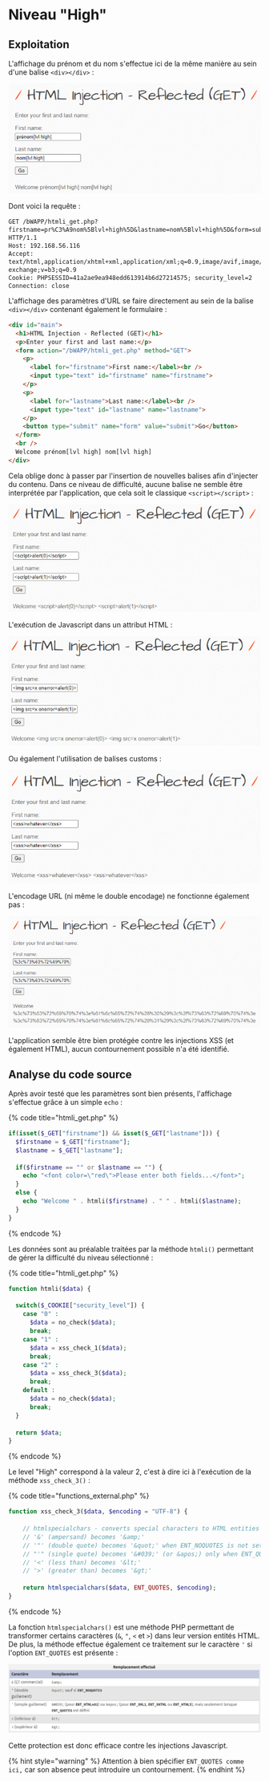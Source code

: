 # Niveau "High"

## Exploitation

L'affichage du prénom et du nom s'effectue ici de la même manière au sein d'une balise `<div></div>` :&#x20;

![](<../../../../../.gitbook/assets/image (19) (1).png>)

Dont voici la requête :&#x20;

```http
GET /bWAPP/htmli_get.php?firstname=pr%C3%A9nom%5Blvl+high%5D&lastname=nom%5Blvl+high%5D&form=submit HTTP/1.1
Host: 192.168.56.116
Accept: text/html,application/xhtml+xml,application/xml;q=0.9,image/avif,image/webp,image/apng,*/*;q=0.8,application/signed-exchange;v=b3;q=0.9
Cookie: PHPSESSID=41a2ae9ea948edd613914b6d27214575; security_level=2
Connection: close
```

L'affichage des paramètres d'URL se faire directement au sein de la balise `<div></div>` contenant également le formulaire :&#x20;

```html
<div id="main">
  <h1>HTML Injection - Reflected (GET)</h1>
  <p>Enter your first and last name:</p>
  <form action="/bWAPP/htmli_get.php" method="GET">
    <p>
      <label for="firstname">First name:</label><br />
      <input type="text" id="firstname" name="firstname">
    </p>
    <p>
      <label for="lastname">Last name:</label><br />
      <input type="text" id="lastname" name="lastname">
    </p>
    <button type="submit" name="form" value="submit">Go</button>  
  </form>
  <br />
  Welcome prénom[lvl high] nom[lvl high]
</div>
```

Cela oblige donc à passer par l'insertion de nouvelles balises afin d'injecter du contenu. Dans ce niveau de difficulté, aucune balise ne semble être interprétée par l'application, que cela soit le classique `<script></script>` :&#x20;

![](<../../../../../.gitbook/assets/image (3) (2).png>)

L'exécution de Javascript dans un attribut HTML :&#x20;

![T](<../../../../../.gitbook/assets/image (20) (1) (1).png>)

Ou également l'utilisation de balises customs :&#x20;

![T](<../../../../../.gitbook/assets/image (18) (1) (1).png>)

L'encodage URL (ni même le double encodage) ne fonctionne également pas :&#x20;

![](<../../../../../.gitbook/assets/image (14) (1).png>)

L'application semble être bien protégée contre les injections XSS (et également HTML), aucun contournement possible n'a été identifié.

## Analyse du code source

Après avoir testé que les paramètres sont bien présents, l'affichage s'effectue grâce à un simple `echo` :

{% code title="htmli_get.php" %}
```php
if(isset($_GET["firstname"]) && isset($_GET["lastname"])) {
  $firstname = $_GET["firstname"];
  $lastname = $_GET["lastname"];

  if($firstname == "" or $lastname == "") {
    echo "<font color=\"red\">Please enter both fields...</font>";
  }
  else {
    echo "Welcome " . htmli($firstname) . " " . htmli($lastname);
  }
}
```
{% endcode %}

Les données sont au préalable traitées par la méthode `htmli()` permettant de gérer la difficulté du niveau sélectionné :

{% code title="htmli_get.php" %}
```php
function htmli($data) {

  switch($_COOKIE["security_level"]) {
    case "0" :
      $data = no_check($data);
      break;
    case "1" :
      $data = xss_check_1($data);
      break;
    case "2" :
      $data = xss_check_3($data);
      break;
    default :
      $data = no_check($data);
      break;
  }

  return $data;
}
```
{% endcode %}

Le level "High" correspond à la valeur 2, c'est à dire ici à l'exécution de la méthode `xss_check_3()` :&#x20;

{% code title="functions_external.php" %}
```php
function xss_check_3($data, $encoding = "UTF-8") {

    // htmlspecialchars - converts special characters to HTML entities
    // '&' (ampersand) becomes '&amp;'
    // '"' (double quote) becomes '&quot;' when ENT_NOQUOTES is not set
    // "'" (single quote) becomes '&#039;' (or &apos;) only when ENT_QUOTES is set
    // '<' (less than) becomes '&lt;'
    // '>' (greater than) becomes '&gt;'

    return htmlspecialchars($data, ENT_QUOTES, $encoding);
}
```
{% endcode %}

La fonction `htmlspecialchars()` est une méthode PHP permettant de transformer certains caractères (`&`, `"`, `<` et `>`) dans leur version entités HTML. De plus, la méthode effectue également ce traitement sur le caractère `'` si l'option `ENT_QUOTES` est présente : &#x20;

![](<../../../../../.gitbook/assets/image (12) (1) (1).png>)

Cette protection est donc efficace contre les injections Javascript.

{% hint style="warning" %}
Attention à bien spécifier `ENT_QUOTES comme ici,` car son absence peut introduire un contournement.
{% endhint %}
